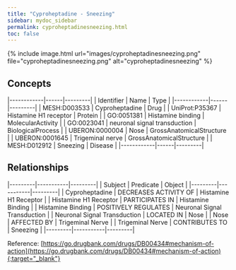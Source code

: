 ```yaml
---
title: "Cyproheptadine - Sneezing"
sidebar: mydoc_sidebar
permalink: cyproheptadinesneezing.html
toc: false 
---
```


{% include image.html url="images/cyproheptadinesneezing.png" file="cyproheptadinesneezing.png" alt="cyproheptadinesneezing" %}

## Concepts

|------------|------|---------|
| Identifier | Name | Type    |
|------------|------|---------|
| MESH:D003533 | Cyproheptadine | Drug |
| UniProt:P35367 | Histamine H1 receptor | Protein |
| GO:0051381 | Histamine binding | MolecularActivity |
| GO:0023041 | neuronal signal transduction | BiologicalProcess |
| UBERON:0000004 | Nose | GrossAnatomicalStructure |
| UBERON:0001645 | Trigeminal nerve | GrossAnatomicalStructure |
| MESH:D012912 | Sneezing | Disease |
|------------|------|---------|

## Relationships

|---------|-----------|---------|
| Subject | Predicate | Object  |
|---------|-----------|---------|
| Cyproheptadine | DECREASES ACTIVITY OF | Histamine H1 Receptor |
| Histamine H1 Receptor | PARTICIPATES IN | Histamine Binding |
| Histamine Binding | POSITIVELY REGULATES | Neuronal Signal Transduction |
| Neuronal Signal Transduction | LOCATED IN | Nose |
| Nose | AFFECTED BY | Trigeminal Nerve |
| Trigeminal Nerve | CONTRIBUTES TO | Sneezing |
|---------|-----------|---------|

Reference: [https://go.drugbank.com/drugs/DB00434#mechanism-of-action](https://go.drugbank.com/drugs/DB00434#mechanism-of-action){:target="_blank"}